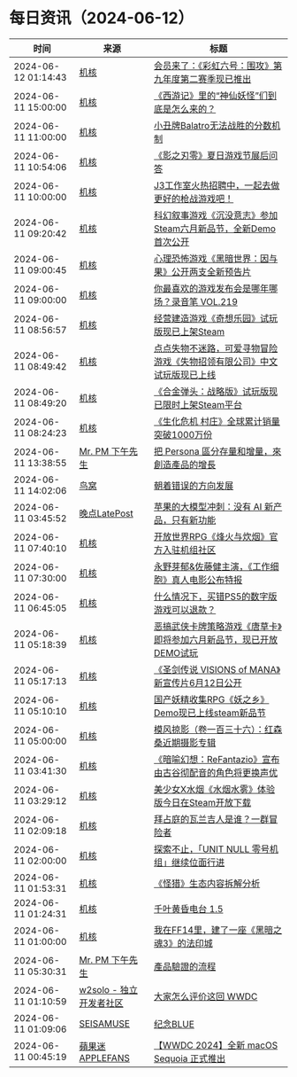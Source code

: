 ﻿# 每日资讯（2024-06-12）

|时间|来源|标题|
|---|---|---|
|2024-06-12 01:14:43|[机核](https://www.gcores.com/rss)|[会员来了：《彩虹六号：围攻》第九年度第二赛季现已推出](https://www.gcores.com/articles/183273)|
|2024-06-11 15:00:00|[机核](https://www.gcores.com/rss)|[《西游记》里的“神仙妖怪”们到底是怎么来的？](https://www.gcores.com/radios/183119)|
|2024-06-11 11:00:00|[机核](https://www.gcores.com/rss)|[小丑牌Balatro无法战胜的分数机制](https://www.gcores.com/articles/183197)|
|2024-06-11 10:54:06|[机核](https://www.gcores.com/rss)|[《影之刃零》夏日游戏节展后问答](https://www.gcores.com/articles/183259)|
|2024-06-11 10:00:00|[机核](https://www.gcores.com/rss)|[J3工作室火热招聘中，一起去做更好的枪战游戏吧！](https://www.gcores.com/articles/183086)|
|2024-06-11 09:20:42|[机核](https://www.gcores.com/rss)|[科幻叙事游戏《沉没意志》参加Steam六月新品节，全新Demo首次公开](https://www.gcores.com/articles/183256)|
|2024-06-11 09:00:45|[机核](https://www.gcores.com/rss)|[心理恐怖游戏《黑暗世界：因与果》公开两支全新预告片](https://www.gcores.com/articles/183255)|
|2024-06-11 09:00:00|[机核](https://www.gcores.com/rss)|[你最喜欢的游戏发布会是哪年哪场？录音笔 VOL.219](https://www.gcores.com/radios/183244)|
|2024-06-11 08:56:57|[机核](https://www.gcores.com/rss)|[经营建造游戏《奇想乐园》试玩版现已上架Steam](https://www.gcores.com/articles/183254)|
|2024-06-11 08:49:42|[机核](https://www.gcores.com/rss)|[点点失物不迷路，可爱寻物冒险游戏《失物招领有限公司》中文试玩版现已上线](https://www.gcores.com/articles/183251)|
|2024-06-11 08:49:20|[机核](https://www.gcores.com/rss)|[《合金弹头：战略版》试玩版现已限时上架Steam平台](https://www.gcores.com/articles/183250)|
|2024-06-11 08:24:23|[机核](https://www.gcores.com/rss)|[《生化危机 村庄》全球累计销量突破1000万份](https://www.gcores.com/articles/183247)|
|2024-06-11 13:38:55|[Mr. PM 下午先生](http://feeds.feedburner.com/pmmustknow)|[把 Persona 區分存量和增量，來創造產品的增長](https://mrpm.cc/?p=1666)|
|2024-06-11 14:02:06|[鸟窝](https://colobu.com/atom.xml)|[朝着错误的方向发展](https://colobu.com/2024/06/11/go-evolves-in-the-wrong-direction/)|
|2024-06-11 03:45:52|[晚点LatePost](https://feedpress.me/wx-postlate)|[苹果的大模型冲刺：没有 AI 新产品，只有新功能](http://mp.weixin.qq.com/s?__biz=MzU3Mjk1OTQ0Ng%3D%3D&mid=2247517023&idx=1&sn=a5093790253e23c273cd1b1a8d0e6648)|
|2024-06-11 07:40:10|[机核](https://www.gcores.com/rss)|[开放世界RPG《烽火与炊烟》官方入驻机组社区](https://www.gcores.com/articles/183243)|
|2024-06-11 07:30:00|[机核](https://www.gcores.com/rss)|[永野芽郁&佐藤健主演，《工作细胞》真人电影公布特报](https://www.gcores.com/articles/183240)|
|2024-06-11 06:45:05|[机核](https://www.gcores.com/rss)|[什么情况下，买错PS5的数字版游戏可以退款？](https://www.gcores.com/articles/183241)|
|2024-06-11 05:18:39|[机核](https://www.gcores.com/rss)|[恶搞武侠卡牌策略游戏《唐草卡》即将参加六月新品节，现已开放DEMO试玩](https://www.gcores.com/articles/183238)|
|2024-06-11 05:17:13|[机核](https://www.gcores.com/rss)|[《圣剑传说 VISIONS of MANA》新宣传片6月12日公开](https://www.gcores.com/articles/183237)|
|2024-06-11 05:10:10|[机核](https://www.gcores.com/rss)|[国产妖精收集RPG《妖之乡》Demo现已上线steam新品节](https://www.gcores.com/articles/183236)|
|2024-06-11 05:00:00|[机核](https://www.gcores.com/rss)|[模风掠影（卷一百三十六）：红森桑近期摄影专辑](https://www.gcores.com/articles/182818)|
|2024-06-11 03:41:30|[机核](https://www.gcores.com/rss)|[《暗喻幻想：ReFantazio》宣布由古谷彻配音的角色将更换声优](https://www.gcores.com/articles/183231)|
|2024-06-11 03:29:12|[机核](https://www.gcores.com/rss)|[美少女X水烟《水烟水雾》体验版今日在Steam开放下载](https://www.gcores.com/articles/183230)|
|2024-06-11 02:09:18|[机核](https://www.gcores.com/rss)|[拜占庭的瓦兰吉人是谁？一群冒险者](https://www.gcores.com/articles/183225)|
|2024-06-11 02:00:00|[机核](https://www.gcores.com/rss)|[探索不止，「UNIT NULL 零号机组」继续位面行进](https://www.gcores.com/articles/182544)|
|2024-06-11 01:53:31|[机核](https://www.gcores.com/rss)|[《怪猎》生态内容拆解分析](https://www.gcores.com/articles/183226)|
|2024-06-11 01:24:31|[机核](https://www.gcores.com/rss)|[千叶黄昏电台 1.5 ](https://www.gcores.com/articles/183173)|
|2024-06-11 01:00:00|[机核](https://www.gcores.com/rss)|[我在FF14里，建了一座《黑暗之魂3》的法印城](https://www.gcores.com/videos/183202)|
|2024-06-11 05:30:31|[Mr. PM 下午先生](http://feeds.feedburner.com/pmmustknow)|[產品驗證的流程](https://mrpm.cc/?p=1665)|
|2024-06-11 01:10:59|[w2solo - 独立开发者社区](https://w2solo.com/topics/feed)|[大家怎么评价这回 WWDC](https://w2solo.com/topics/4685)|
|2024-06-11 01:09:06|[SEISAMUSE](https://www.seis-jun.xyz/atom.xml)|[纪念BLUE](http://www.seis-jun.xyz/memorise-blue)|
|2024-06-11 00:45:19|[蘋果迷 APPLEFANS](https://applefans.today/feed/)|[【WWDC 2024】全新 macOS Sequoia 正式推出](https://applefans.today/2024-06-wwdc24-macos-sequoia/)|
